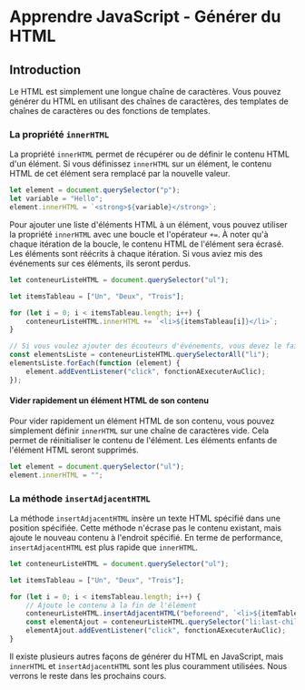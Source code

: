 # Apprendre JavaScript - Générer du HTML

## Introduction

Le HTML est simplement une longue chaîne de caractères. Vous pouvez générer du HTML en utilisant des chaînes de caractères, des templates de chaînes de caractères ou des fonctions de templates.

### La propriété `innerHTML`

La propriété `innerHTML` permet de récupérer ou de définir le contenu HTML d'un élément. Si vous définissez `innerHTML` sur un élément, le contenu HTML de cet élément sera remplacé par la nouvelle valeur.

```javascript
let element = document.querySelector("p");
let variable = "Hello";
element.innerHTML = `<strong>${variable}</strong>`;
```

Pour ajouter une liste d'éléments HTML à un élément, vous pouvez utiliser la propriété `innerHTML` avec une boucle et l'opérateur `+=`. À noter qu'à chaque itération de la boucle, le contenu HTML de l'élément sera écrasé. Les éléments sont réécrits à chaque itération. Si vous aviez mis des événements sur ces éléments, ils seront perdus.

```javascript
let conteneurListeHTML = document.querySelector("ul");

let itemsTableau = ["Un", "Deux", "Trois"];

for (let i = 0; i < itemsTableau.length; i++) {
    conteneurListeHTML.innerHTML += `<li>${itemsTableau[i]}</li>`;
}

// Si vous voulez ajouter des écouteurs d'événements, vous devez le faire après la boucle
const elementsListe = conteneurListeHTML.querySelectorAll("li");
elementsListe.forEach(function (element) {
    element.addEventListener("click", fonctionAExecuterAuClic);
});
```

#### Vider rapidement un élément HTML de son contenu

Pour vider rapidement un élément HTML de son contenu, vous pouvez simplement définir `innerHTML` sur une chaîne de caractères vide. Cela permet de réinitialiser le contenu de l'élément. Les éléments enfants de l'élément HTML seront supprimés.

```javascript
let element = document.querySelector("ul");
element.innerHTML = "";
```

### La méthode `insertAdjacentHTML`

La méthode `insertAdjacentHTML` insère un texte HTML spécifié dans une position spécifiée. Cette méthode n'écrase pas le contenu existant, mais ajoute le nouveau contenu à l'endroit spécifié. En terme de performance, `insertAdjacentHTML` est plus rapide que `innerHTML`.

```javascript
let conteneurListeHTML = document.querySelector("ul");

let itemsTableau = ["Un", "Deux", "Trois"];

for (let i = 0; i < itemsTableau.length; i++) {
    // Ajoute le contenu à la fin de l'élément
    conteneurListeHTML.insertAdjacentHTML("beforeend", `<li>${itemTableau[i]}</li>`);
    const elementAjout = conteneurListeHTML.querySelector("li:last-child");
    elementAjout.addEventListener("click", fonctionAExecuterAuClic);
}
```

Il existe plusieurs autres façons de générer du HTML en JavaScript, mais `innerHTML` et `insertAdjacentHTML` sont les plus couramment utilisées. Nous verrons le reste dans les prochains cours.
